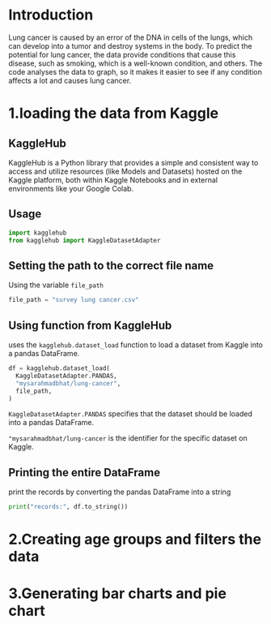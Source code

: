 # Introduction
Lung cancer is caused by an error of the DNA in cells of the lungs, which can develop into a tumor and destroy systems in the body.
To predict the potential for lung cancer, the data provide conditions that cause this disease, such as smoking, which is a well-known condition, and others.
The code analyses the data to graph, so it makes it easier to see if any condition affects a lot and causes lung cancer.
# 1.loading the data from Kaggle
## KaggleHub
KaggleHub is a Python library that provides a simple and consistent way to access and utilize resources (like Models and Datasets) hosted on the Kaggle platform, both within Kaggle Notebooks and in external environments like your Google Colab.
## Usage
``` python
import kagglehub
from kagglehub import KaggleDatasetAdapter
```
## Setting the path to the correct file name
Using the variable ```file_path```
``` python
file_path = "survey lung cancer.csv"
```
## Using function from KaggleHub
uses the ```kagglehub.dataset_load``` function to load a dataset from Kaggle into a pandas DataFrame.
``` python
df = kagglehub.dataset_load(
  KaggleDatasetAdapter.PANDAS,
  "mysarahmadbhat/lung-cancer",
  file_path,
)
```
```KaggleDatasetAdapter.PANDAS``` specifies that the dataset should be loaded into a pandas DataFrame.

```"mysarahmadbhat/lung-cancer``` is the identifier for the specific dataset on Kaggle.
## Printing the entire DataFrame
print the records by converting the pandas DataFrame into a string
``` python
print("records:", df.to_string())
```

# 2.Creating age groups and filters the data
# 3.Generating bar charts and pie chart
